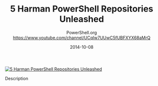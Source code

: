 ﻿---
title: 5   Harman   PowerShell Repositories Unleashed
date: 2014-10-08
tags: PowerShellOrg, Summit, Europe, English, Conference, Powershell Summit Europe 2014
author: PowerShell.org https://www.youtube.com/channel/UCqIw7UUwC5fUBFXYX68aMrQ
---

[![5   Harman   PowerShell Repositories Unleashed](https://i1.ytimg.com/vi/xbsLrf2N750/hqdefault.jpg "5   Harman   PowerShell Repositories Unleashed")](https://www.youtube.com/watch?v=xbsLrf2N750)

Description

